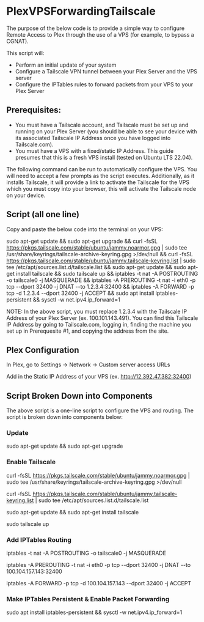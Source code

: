 # PlexVPSForwardingTailscale

The purpose of the below code is to provide a simple way to configure Remote Access to Plex through the use of a VPS (for example, to bypass a CGNAT).

This script will:
- Perform an initial update of your system
- Configure a Tailscale VPN tunnel between your Plex Server and the VPS server
- Configure the IPTables rules to forward packets from your VPS to your Plex Server

## Prerequisites:
- You must have a Tailscale account, and Tailscale must be set up and running on your Plex Server (you should be able to see your device with its associated Tailscale IP Address once you have logged into Tailscale.com).
- You must have a VPS with a fixed/static IP Address. This guide presumes that this is a fresh VPS install (tested on Ubuntu LTS 22.04).

The following command can be run to automatically configure the VPS. You will need to accept a few prompts as the script executes. Additionally, as it installs Tailscale, it will provide a link to activate the Tailscale for the VPS which you must copy into your browser, this will activate the Tailscale node on your device.

## Script (all one line)

Copy and paste the below code into the terminal on your VPS:

sudo apt-get update && sudo apt-get upgrade && curl -fsSL https://pkgs.tailscale.com/stable/ubuntu/jammy.noarmor.gpg | sudo tee /usr/share/keyrings/tailscale-archive-keyring.gpg >/dev/null && curl -fsSL https://pkgs.tailscale.com/stable/ubuntu/jammy.tailscale-keyring.list | sudo tee /etc/apt/sources.list.d/tailscale.list && sudo apt-get update && sudo apt-get install tailscale && sudo tailscale up && iptables -t nat -A POSTROUTING -o tailscale0 -j MASQUERADE && iptables -A PREROUTING -t nat -i eth0 -p tcp --dport 32400 -j DNAT --to 1.2.3.4:32400 && iptables -A FORWARD -p tcp -d 1.2.3.4 --dport 32400 -j ACCEPT && sudo apt install iptables-persistent && sysctl -w net.ipv4.ip_forward=1

NOTE: In the above script, you must replace 1.2.3.4 with the Tailscale IP Address of your Plex Server (ex. 100.101.143.491).
You can find this Tailscale IP Address by going to Tailscale.com, logging in, finding the machine you set up in Prerequesite #1, and copying the address from the site.

## Plex Configuration

In Plex, go to Settings -> Network -> Custom server access URLs

Add in the Static IP Address of your VPS (ex. http://12.392.47.382:32400)


## Script Broken Down into Components

The above script is a one-line script to configure the VPS and routing. The script is broken down into components below:

### Update

sudo apt-get update && sudo apt-get upgrade

### Enable Tailscale

curl -fsSL https://pkgs.tailscale.com/stable/ubuntu/jammy.noarmor.gpg | sudo tee /usr/share/keyrings/tailscale-archive-keyring.gpg >/dev/null

curl -fsSL https://pkgs.tailscale.com/stable/ubuntu/jammy.tailscale-keyring.list | sudo tee /etc/apt/sources.list.d/tailscale.list

sudo apt-get update && sudo apt-get install tailscale

sudo tailscale up

### Add IPTables Routing

iptables -t nat -A POSTROUTING -o tailscale0 -j MASQUERADE

iptables -A PREROUTING -t nat -i eth0 -p tcp --dport 32400 -j DNAT --to 100.104.157.143:32400

iptables -A FORWARD -p tcp -d 100.104.157.143 --dport 32400 -j ACCEPT

### Make IPTables Persistent & Enable Packet Forwarding

sudo apt install iptables-persistent && sysctl -w net.ipv4.ip_forward=1
